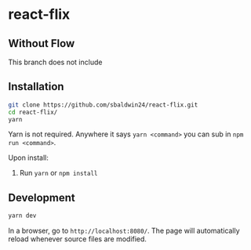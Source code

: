 # react-flix

## Without Flow

This branch does not include

## Installation

```sh
git clone https://github.com/sbaldwin24/react-flix.git
cd react-flix/
yarn
```

Yarn is not required. Anywhere it says `yarn <command>` you can sub in `npm run <command>`.

Upon install:

1. Run `yarn` or `npm install`

## Development

```sh
yarn dev
```

In a browser, go to `http://localhost:8080/`. The page will automatically reload
whenever source files are modified.
